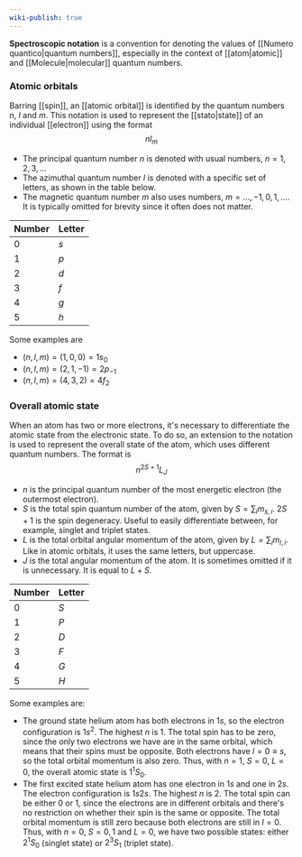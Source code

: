 ```yaml
---
wiki-publish: true
---
```

**Spectroscopic notation** is a convention for denoting the values of [[Numero quantico|quantum numbers]], especially in the context of [[atom|atomic]] and [[Molecule|molecular]] quantum numbers.
### Atomic orbitals
Barring [[spin]], an [[atomic orbital]] is identified by the quantum numbers $n$, $l$ and $m$. This notation is used to represent the [[stato|state]] of an individual [[electron]] using the format
$$nl_{m}$$
- The principal quantum number $n$ is denoted with usual numbers, $n=1,2,3,\ldots$
- The azimuthal quantum number $l$ is denoted with a specific set of letters, as shown in the table below.
- The magnetic quantum number $m$ also uses numbers, $m=\ldots,-1,0,1,\ldots$. It is typically omitted for brevity since it often does not matter.

| Number | Letter |
| ------ | ------ |
| 0      | $s$    |
| 1      | $p$    |
| 2      | $d$    |
| 3      | $f$    |
| 4      | $g$    |
| 5      | $h$    |

Some examples are
- $(n,l,m)=(1,0,0)=1s_{0}$
- $(n,l,m)=(2,1,-1)=2p_{-1}$
- $(n,l,m)=(4,3,2)=4f_{2}$
### Overall atomic state
When an atom has two or more electrons, it's necessary to differentiate the atomic state from the electronic state. To do so, an extension to the notation is used to represent the overall state of the atom, which uses different quantum numbers. The format is
$$n^{2S+1}L_{J}$$
- $n$ is the principal quantum number of the most energetic electron (the outermost electron).
- $S$ is the total spin quantum number of the atom, given by $S=\sum_{i}m_{s,i}$. $2S+1$ is the spin degeneracy. Useful to easily differentiate between, for example, singlet and triplet states.
- $L$ is the total orbital angular momentum of the atom, given by $L=\sum_{i}m_{l,i}$. Like in atomic orbitals, it uses the same letters, but uppercase.
- $J$ is the total angular momentum of the atom. It is sometimes omitted if it is unnecessary. It is equal to $L+S$.

| Number | Letter |
| ------ | ------ |
| 0      | $S$    |
| 1      | $P$    |
| 2      | $D$    |
| 3      | $F$    |
| 4      | $G$    |
| 5      | $H$    |

Some examples are:
- The ground state helium atom has both electrons in $1s$, so the electron configuration is $1s^{2}$. The highest $n$ is $1$. The total spin has to be zero, since the only two electrons we have are in the same orbital, which means that their spins must be opposite. Both electrons have $l=0\equiv s$, so the total orbital momentum is also zero. Thus, with $n=1$, $S=0$, $L=0$, the overall atomic state is $1^{1}S_{0}$.
- The first excited state helium atom has one electron in $1s$ and one in $2s$. The electron configuration is $1s2s$. The highest $n$ is $2$. The total spin can be either $0$ or $1$, since the electrons are in different orbitals and there's no restriction on whether their spin is the same or opposite. The total orbital momentum is still zero because both electrons are still in $l=0$. Thus, with $n=0$, $S=0,1$ and $L=0$, we have two possible states: either $2^{1}S_{0}$ (singlet state) or $2^{3}S_{1}$ (triplet state).
